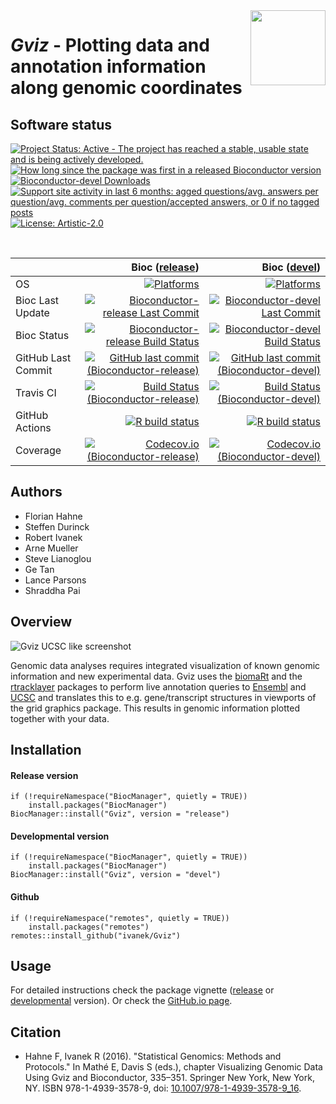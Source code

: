 <img src="vignettes/Gviz-logo.png" align="right" alt="" width="120" />

# _Gviz_ - Plotting data and annotation information along genomic coordinates

## Software status

<!-- badges: start -->
[![Project Status: Active - The project has reached a stable, usable state and is being actively developed.](http://www.repostatus.org/badges/latest/active.svg)](http://www.repostatus.org/#active)
[![How long since the package was first in a released Bioconductor version](https://bioconductor.org/shields/years-in-bioc/Gviz.svg)](https://bioconductor.org/packages/Gviz) 
[![Bioconductor-devel Downloads](https://bioconductor.org/shields/downloads/devel/Gviz.svg)](https://bioconductor.org/packages/stats/bioc/Gviz/)
[![Support site activity in last 6 months: agged questions/avg. answers per question/avg. comments per question/accepted answers, or 0 if no tagged posts](https://bioconductor.org/shields/posts/Gviz.svg)](https://support.bioconductor.org/t/gviz/)
[![License: Artistic-2.0](https://img.shields.io/badge/License-Artistic%202.0-0298c3.svg)](https://opensource.org/licenses/Artistic-2.0)
<!-- badges: end -->

&nbsp;

|                     | Bioc ([release](https://bioconductor.org/packages/release/bioc/html/Gviz.html)) | Bioc ([devel](https://bioconductor.org/packages/devel/bioc/html/Gviz.html)) |
|:--------------------|----------------------------------------------------------------------------:|--------------------------------------------------------------------------------:|
| OS                  | [![Platforms](https://bioconductor.org/shields/availability/release/Gviz.svg)](https://bioconductor.org/checkResults/release/bioc-LATEST/Gviz/) | [![Platforms](https://bioconductor.org/shields/availability/devel/Gviz.svg)](https://bioconductor.org/checkResults/devel/bioc-LATEST/Gviz/) |
| Bioc Last Update    | [![Bioconductor-release Last Commit](https://bioconductor.org/shields/lastcommit/release/bioc/Gviz.svg)](https://bioconductor.org/checkResults/release/bioc-LATEST/Gviz/) | [![Bioconductor-devel Last Commit](https://bioconductor.org/shields/lastcommit/devel/bioc/Gviz.svg)](https://bioconductor.org/checkResults/devel/bioc-LATEST/Gviz/) |
| Bioc Status         | [![Bioconductor-release Build Status](https://bioconductor.org/shields/build/release/bioc/Gviz.svg)](https://bioconductor.org/checkResults/release/bioc-LATEST/Gviz) | [![Bioconductor-devel Build Status](https://bioconductor.org/shields/build/devel/bioc/Gviz.svg)](https://bioconductor.org/checkResults/devel/bioc-LATEST/Gviz) |
| GitHub Last Commit  | [![GitHub last commit (Bioconductor-release)](https://img.shields.io/github/last-commit/ivanek/Gviz/RELEASE_3_11)](https://github.com/ivanek/Gviz/tree/RELEASE_3_11) | [![GitHub last commit (Bioconductor-devel)](https://img.shields.io/github/last-commit/ivanek/Gviz/master)](https://github.com/ivanek/Gviz/tree/master/) |
| Travis CI           | [![Build Status  (Bioconductor-release)](https://travis-ci.com/ivanek/Gviz.svg?branch=RELEASE_3_11)](https://travis-ci.com/ivanek/Gviz/branches) | [![Build Status (Bioconductor-devel)](https://travis-ci.com/ivanek/Gviz.svg?branch=master)](https://travis-ci.com/ivanek/Gviz) |
| GitHub Actions      | [![R build status](https://github.com/ivanek/Gviz/workflows/R-CMD-check-bioc/badge.svg?branch=RELEASE_3_11)](https://github.com/ivanek/Gviz/actions) | [![R build status](https://github.com/ivanek/Gviz/workflows/R-CMD-check-bioc/badge.svg?branch=master)](https://github.com/ivanek/Gviz/actions) |
| Coverage            | [![Codecov.io (Bioconductor-release)](https://codecov.io/github/ivanek/Gviz/coverage.svg?branch=RELEASE_3_11)](https://codecov.io/gh/ivanek/Gviz/branch/RELEASE_3_11) | [![Codecov.io (Bioconductor-devel)](https://codecov.io/github/ivanek/Gviz/coverage.svg?branch=master)](https://codecov.io/github/ivanek/Gviz) |

## Authors

- Florian Hahne
- Steffen Durinck
- Robert Ivanek
- Arne Mueller
- Steve Lianoglou
- Ge Tan 
- Lance Parsons
- Shraddha Pai

## Overview

![Gviz UCSC like screenshot](vignettes/Gviz-example.png)

Genomic data analyses requires integrated visualization of known genomic information and new experimental data. Gviz uses the [biomaRt](https://bioconductor.org/packages/biomaRt/) and the [rtracklayer](https://bioconductor.org/packages/rtracklayer/) packages to perform live annotation queries to [Ensembl](https://www.ensembl.org/) and [UCSC](https://genome.ucsc.edu) and translates this to e.g. gene/transcript structures in viewports of the grid graphics package. This results in genomic information plotted together with your data.

## Installation

#### Release version

```
if (!requireNamespace("BiocManager", quietly = TRUE))
    install.packages("BiocManager")
BiocManager::install("Gviz", version = "release")
```

#### Developmental version

```
if (!requireNamespace("BiocManager", quietly = TRUE))
    install.packages("BiocManager")
BiocManager::install("Gviz", version = "devel")
```

#### Github

```
if (!requireNamespace("remotes", quietly = TRUE))
    install.packages("remotes")
remotes::install_github("ivanek/Gviz")
```
## Usage

For detailed instructions check the package vignette 
([release](https://bioconductor.org/packages/release/bioc/vignettes/Gviz/inst/doc/Gviz.html) 
or 
[developmental](https://bioconductor.org/packages/devel/bioc/vignettes/Gviz/inst/doc/Gviz.html) 
version). Or check the [GitHub.io page](https://ivanek.github.io/Gviz/).

## Citation 

- Hahne F, Ivanek R (2016). "Statistical Genomics: Methods and Protocols." In Mathé E, Davis S (eds.), chapter Visualizing Genomic Data Using Gviz and Bioconductor, 335–351. Springer New York, New York, NY. ISBN 978-1-4939-3578-9, doi: [10.1007/978-1-4939-3578-9_16](https://dx.doi.org/10.1007/978-1-4939-3578-9_16).
